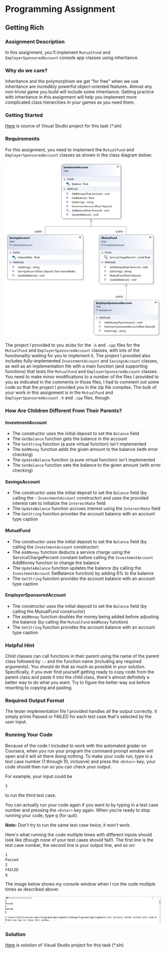 # Programming Assignment
## Getting Rich

### Assignment Description  

In this assignment, you'll implement `MutualFund` and `EmployerSponsoredAccount` console app classes using inheritance.

### Why do we care?

Inheritance and the polymorphism we get "for free" when we use inheritance are incredibly powerful object-oriented features. Almost any non-trivial game you build will include some inheritance. Getting practice with inheritance in this assignment will help you implement more complicated class hierarchies in your games as you need them.
### Getting Started

[Here](/Course_4_OOP_for_Unreal/Module_2/4_Getting_Rich/Source/ProgrammingAssignment1.sln) is source of Visual Studio project for this task (*.sln)

### Requirements

For this assignment, you need to implement the `MutualFund` and `EmployerSponsoredAccount` classes as shown in the class diagram below:

![](/Course_4_OOP_for_Unreal/Module_2/4_Getting_Rich/Source/ClassDiagram.png)

The project I provided to you stubs for the `.h` and `.cpp` files for the `MutualFund` and `EmployerSponsoredAccount` classes, with lots of the functionality waiting for you to implement it. The project I provided also includes fully-implemented `InvestmentAccount` and `SavingsAccount` classes, as well as an implementation file with a main function (and supporting functions) that tests the `MutualFund` and `EmployerSponsoredAccount` classes. You need to make minor modifications to a number of the files I provided to you as indicated in the comments in those files; I had to comment out some code so that the project I provided you in the zip file compiles. The bulk of your work in this assignment is in the `MutualFund` and `EmployerSponsoredAccount` `.h` and `.cpp` files, though.

### How Are Children Different From Their Parents?
#### InvestmentAccount
- The constructor uses the initial deposit to set the `Balance` field
- The `GetBalance` function gets the balance in the account
- The `GetString` function (a pure virtual function) isn't implemented
- The `AddMoney` function adds the given amount to the balance (with error checking)
- The `UpdateBalance` function (a pure virtual function) isn't implemented
- The `SetBalance` function sets the balance to the given amount (with error checking)

#### SavingsAccount
- The constructor uses the initial deposit to set the `Balance` field (by calling the - `InvestmentAccount` constructor) and uses the provided interest rate to initialize the `InterestRate` field
- The `UpdateBalance` function accrues interest using the `InterestRate` field
- The `GetString` function provides the account balance with an account type caption

#### MutualFund
- The constructor uses the initial deposit to set the `Balance` field (by calling the `InvestmentAccount` constructor)
- The `AddMoney` function deducts a service charge using the ServiceChargePercent constant before calling the `InvestmentAccount` AddMoney function to change the balance
- The `UpdateBalance` function updates the balance (by calling the `InvestmentAccount` SetBalance function) by adding 6% to the balance
- The `GetString` function provides the account balance with an account type caption

#### EmployerSponsoredAccount
- The constructor uses the initial deposit to set the `Balance` field (by calling the MutualFund constructor)
- The `AddMoney` function doubles the money being added before adjusting the balance (by calling the `MutualFund` `AddMoney` function)
- The `GetString` function provides the account balance with an account type caption

### Helpful Hint

Child classes can call functions in their parent using the name of the parent class followed by `::` and the function name (including any required arguments). You should do that as much as possible in your solution. Specifically, if you ever find yourself getting ready to copy code from the parent class and paste it into the child class, there's almost definitely a better way to do what you want. Try to figure the better way out before resorting to copying and pasting.

### Required Output Format

The tester implementation file I provided handles all the output correctly. It simply prints Passed or FAILED for each test case that's selected by the user input.

### Running Your Code

Because of the code I included to work with the automated grader on Coursera, when you run your program the command prompt window will open and it will sit there doing nothing. To make your code run, type in a test case number (1 through 10, inclusive) and press the `<Enter>` key; your code should then run so you can check your output. 

For example, your input could be
```
3
```
to run the third test case.

You can actually run your code again if you want to by typing in a test case number and pressing the `<Enter>` key again. When you’re ready to stop running your code, type q (for quit).

**Note:** Don't try to run the same test case twice; it won't work.

Here's what running the code multiple times with different inputs should look like (though none of your test cases should fail!). The first line is the test case number, the second line is your output line, and so on:  
```
1
Passed
2
FAILED
q
```
The image below shows my console window when I run the code multiple times as described above:

![alt text](N0yWdJjcQLaMlnSY3PC2wg_63a300ccbdf248febad84ec27d8833f1_2-Programming-Assignment-1-Multiple-Runs.png)

### Solution
[Here](/Course_4_OOP_for_Unreal/Module_2/4_Getting_Rich/Solution/ProgrammingAssignment1.sln) is solution of Visual Studio project for this task (*.sln)